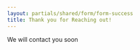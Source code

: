```yaml
---
layout: partials/shared/form/form-success
title: Thank you for Reaching out!
---
```


We will contact you soon
